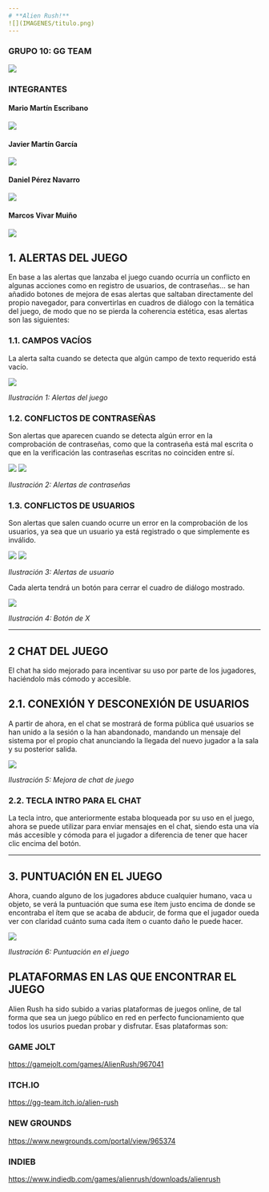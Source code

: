 ```yaml
---
# **Alien Rush!**
![](IMAGENES/titulo.png)
---
```



### GRUPO 10: GG TEAM
![](IMAGENES/Aspose.Words.fa9ba589-423c-453e-9d00-5d9b19b066f3.001.png)
### **INTEGRANTES**

#### Mario Martín Escribano	 

![](IMAGENES/Aspose.Words.fa9ba589-423c-453e-9d00-5d9b19b066f3.003.png)

#### Javier Martín García

![](IMAGENES/Aspose.Words.fa9ba589-423c-453e-9d00-5d9b19b066f3.004.png)

#### Daniel Pérez Navarro 

![](IMAGENES/Aspose.Words.fa9ba589-423c-453e-9d00-5d9b19b066f3.005.jpeg)

#### Marcos Vivar Muiño

![](IMAGENES/Aspose.Words.fa9ba589-423c-453e-9d00-5d9b19b066f3.006.jpeg)


## 1. ALERTAS DEL JUEGO
En base a las alertas que lanzaba el juego cuando ocurría un conflicto en algunas acciones como en registro de usuarios, de contraseñas... se han añadido botones de mejora de esas alertas que saltaban directamente del propio navegador, para convertirlas en cuadros de diálogo con la temática del juego, de modo que no se pierda la coherencia estética, esas alertas son las siguientes:

### 1.1. CAMPOS VACÍOS
La alerta salta cuando se detecta que algún campo de texto requerido está vacío.

![](IMAGENES/AlertaCompletaCampos.png)

*Ilustración 1: Alertas del juego*

### 1.2. CONFLICTOS DE CONTRASEÑAS
Son alertas que aparecen cuando se detecta algún error en la comprobación de contraseñas, como que la contraseña está mal escrita o que en la verificación las contraseñas escritas no coinciden entre sí.

![](IMAGENES/AlertaContraIncorrecta.png)
![](IMAGENES/AlertaContraNoCoincide.png)

*Ilustración 2: Alertas de contraseñas*

### 1.3. CONFLICTOS DE USUARIOS
Son alertas que salen cuando ocurre un error en la comprobación de los usuarios, ya sea que un usuario ya está registrado o que simplemente es inválido.

![](IMAGENES/AlertaUsuarioRegistrado.png)
![](IMAGENES/AlertaUsuarioInvalido.png)

*Ilustración 3: Alertas de usuario*

Cada alerta tendrá un botón para cerrar el cuadro de diálogo mostrado.

![](IMAGENES/BotonX.png)

*Ilustración 4: Botón de X*

---

## 2 CHAT DEL JUEGO
El chat ha sido mejorado para incentivar su uso por parte de los jugadores, haciéndolo más cómodo y accesible.

## 2.1. CONEXIÓN Y DESCONEXIÓN DE USUARIOS
A partir de ahora, en el chat se mostrará de forma pública qué usuarios se han unido a la sesión o la han abandonado, mandando un mensaje del sistema por el propio chat anunciando la llegada del nuevo jugador a la sala y su posterior salida.

![](IMAGENES/MejoraChat.png)

*Ilustración 5: Mejora de chat de juego*

### 2.2. TECLA INTRO PARA EL CHAT
La tecla intro, que anteriormente estaba bloqueada por su uso en el juego, ahora se puede utilizar para enviar mensajes en el chat, siendo esta una vía más accesible y cómoda para el jugador a diferencia de tener que hacer clic encima del botón.

---

## 3. PUNTUACIÓN EN EL JUEGO
Ahora, cuando alguno de los jugadores abduce cualquier humano, vaca u objeto, se verá la puntuación que suma ese ítem justo encima de donde se encontraba el ítem que se acaba de abducir, de forma que el jugador oueda ver con claridad cuánto suma cada ítem o cuanto daño le puede hacer.

![](IMAGENES/PuntuacionJuego.png)

*Ilustración 6: Puntuación en el juego*

## PLATAFORMAS EN LAS QUE ENCONTRAR EL JUEGO
Alien Rush ha sido subido a varias plataformas de juegos online, de tal forma que sea un juego público en red en perfecto funcionamiento que todos los usurios puedan probar y disfrutar.
Esas plataformas son:

### GAME JOLT
https://gamejolt.com/games/AlienRush/967041

### ITCH.IO
https://gg-team.itch.io/alien-rush

### NEW GROUNDS
https://www.newgrounds.com/portal/view/965374

### INDIEB
https://www.indiedb.com/games/alienrush/downloads/alienrush